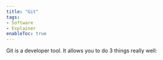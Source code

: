 ```yaml
---
title: "Git"
tags:
- Software
- Explainer
enableToc: true
---
```


Git is a developer tool. It allows you to do 3 things really well: